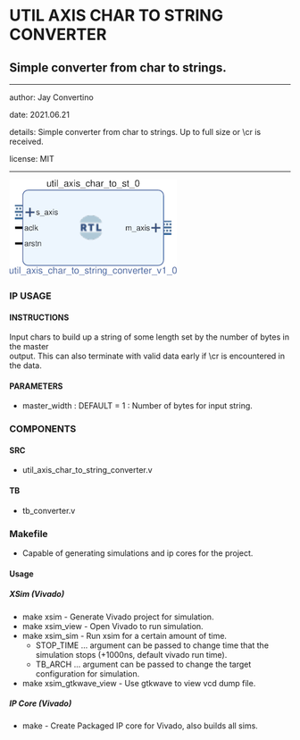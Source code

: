 # UTIL AXIS CHAR TO STRING CONVERTER
## Simple converter from char to strings.
---

   author: Jay Convertino   
   
   date: 2021.06.21  
   
   details: Simple converter from char to strings. Up to full size or \cr is received.  
   
   license: MIT   
   
---

![rtl_img](./rtl.png)

### IP USAGE
#### INSTRUCTIONS

Input chars to build up a string of some length set by the number of bytes in the master  
output. This can also terminate with valid data early if \cr is encountered in the data.   

#### PARAMETERS
* master_width : DEFAULT = 1 : Number of bytes for input string.

### COMPONENTS
#### SRC

* util_axis_char_to_string_converter.v
  
#### TB

* tb_converter.v
  
### Makefile

* Capable of generating simulations and ip cores for the project.

#### Usage

##### XSim (Vivado)

* make xsim      - Generate Vivado project for simulation.
* make xsim_view - Open Vivado to run simulation.
* make xsim_sim  - Run xsim for a certain amount of time.
  * STOP_TIME ... argument can be passed to change time that the simulation stops (+1000ns, default vivado run time).
  * TB_ARCH ... argument can be passed to change the target configuration for simulation.
* make xsim_gtkwave_view - Use gtkwave to view vcd dump file.

##### IP Core (Vivado)

* make - Create Packaged IP core for Vivado, also builds all sims.
